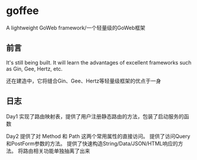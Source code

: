 # goffee
A lightweight GoWeb framework/一个轻量级的GoWeb框架

## 前言
It's still being built.
It will learn the advantages of excellent frameworks 
such as Gin, Gee, Hertz, etc.

还在建造中，它将缝合Gin、Gee、Hertz等轻量级框架的优点于一身


## 日志
Day1 实现了路由映射表，提供了用户注册静态路由的方法，包装了启动服务的函数

Day2 提供了对 Method 和 Path 这两个常用属性的直接访问。
提供了访问Query和PostForm参数的方法。
提供了快速构造String/Data/JSON/HTML响应的方法。
将路由相关功能单独抽离了出来
